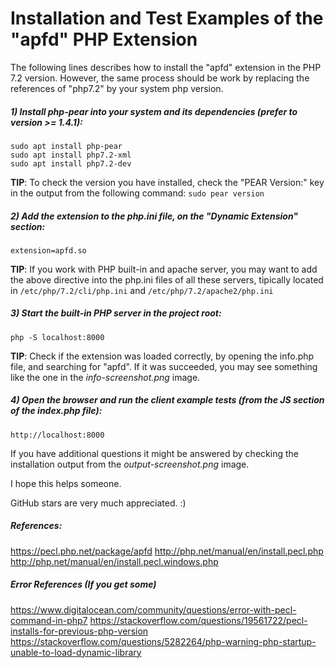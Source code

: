 
# Installation and Test Examples of the "apfd" PHP Extension

The following lines describes how to install the "apfd" extension in the PHP 7.2 version. However, the same process should be work by replacing the references of "php7.2" by your system php version.

##### 1) Install php-pear into your system and its dependencies (prefer to version >= 1.4.1):

    sudo apt install php-pear
    sudo apt install php7.2-xml
    sudo apt install php7.2-dev

__TIP__: To check the version you have installed, check the "PEAR Version:" key in the output from the following command: ```sudo pear version```

##### 2) Add the extension to the php.ini file, on the "Dynamic Extension" section:
    extension=apfd.so

__TIP__: If you work with PHP built-in and apache server, you may want to add the above directive into the php.ini files of all these servers,
tipically located in `/etc/php/7.2/cli/php.ini` and `/etc/php/7.2/apache2/php.ini`

##### 3) Start the built-in PHP server in the project root:

    php -S localhost:8000

__TIP__: Check if the extension was loaded correctly, by opening the info.php file, and searching for "apfd". If it was succeeded, you may see something like the one in the _info-screenshot.png_ image.

##### 4) Open the browser and run the client example tests (from the JS section of the index.php file):

    http://localhost:8000

If you have additional questions it might be answered by checking the installation output from the _output-screenshot.png_ image.

I hope this helps someone.

GitHub stars are very much appreciated. :)

##### References:
https://pecl.php.net/package/apfd
http://php.net/manual/en/install.pecl.php
http://php.net/manual/en/install.pecl.windows.php

##### Error References (If you get some)
https://www.digitalocean.com/community/questions/error-with-pecl-command-in-php7
https://stackoverflow.com/questions/19561722/pecl-installs-for-previous-php-version
https://stackoverflow.com/questions/5282264/php-warning-php-startup-unable-to-load-dynamic-library
